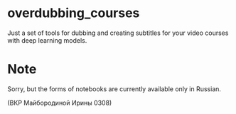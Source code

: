 # overdubbing_courses
Just a set of tools for dubbing and creating subtitles for your video courses with deep learning models.

# Note
Sorry, but the forms of notebooks are currently available only in Russian.

(ВКР Майбородиной Ирины 0308)
